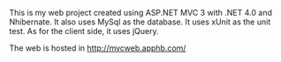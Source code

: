 This is my web project created using ASP.NET MVC 3 with .NET 4.0 and Nhibernate.
It also uses MySql as the database.
It uses xUnit as the unit test.
As for the client side, it uses jQuery.

The web is hosted in http://mvcweb.apphb.com/